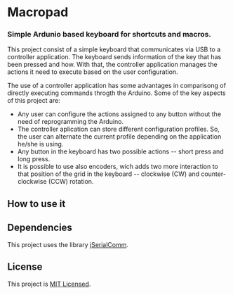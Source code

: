# Macropad

### Simple Ardunio based keyboard for shortcuts and macros.

This project consist of a simple keyboard that communicates via USB to a controller application. The keyboard sends information of the key that has been pressed and how. With that, the controller application manages the actions it need to execute based on the user configuration.

The use of a controller application has some advantages in comparisong of directly executing commands throgth the Arduino. Some of the key aspects of this project are:

* Any user can configure the actions assigned to any button without the need of reprogramming the Arduino.
* The controller aplication can store different configuration profiles. So, the user can alternate the current profile depending on the application he/she is using.
* Any button in the keyboard has two possible actions -- short press and long press.
* It is possible to use also encoders, wich adds two more interaction to that position of the grid in the keyboard -- clockwise (CW) and counter-clockwise (CCW) rotation.

## How to use it



## Dependencies

This project uses the library [jSerialComm](https://fazecast.github.io/jSerialComm/).


## License

This project is [MIT Licensed](LICENSE).
